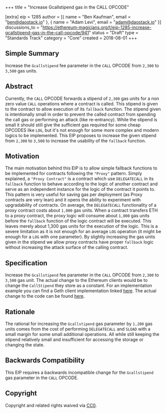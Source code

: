 +++
title = "Increase Gcallstipend gas in the CALL OPCODE"

[extra]
eip = 1285
author = [{ name = "Ben Kaufman", email = "ben@daostack.io" }, { name = "Adam Levi", email = "adam@daostack.io" }]
discussions_to = "https://ethereum-magicians.org/t/eip-1285-increase-gcallstipend-gas-in-the-call-opcode/941"
status = "Draft"
type = "Standards Track"
category = "Core"
created = 2018-08-01
+++

## Simple Summary
<!--"If you can't explain it simply, you don't understand it well enough." Provide a simplified and layman-accessible explanation of the EIP.-->
Increase the ``Gcallstipend`` fee parameter in the ``CALL`` OPCODE from ``2,300`` to ``3,500`` gas units.

## Abstract
<!--A short (~200 word) description of the technical issue being addressed.-->
Currently, the ``CALL`` OPCODE forwards a stipend of ``2,300`` gas units for a non zero value ``CALL`` operations where a contract is called. This stipend is given to the contract to allow execution of its ``fallback`` function. The stipend given is intentionally small in order to prevent the called contract from spending the call gas or performing an attack (like re-entrancy).
While the stipend is small it should still give the sufficient gas required for some cheap OPCODES like ``LOG``, but it's not enough for some more complex and modern logics to be implemented.
This EIP proposes to increase the given stipend from ``2,300`` to ``3,500`` to increase the usability of  the ``fallback`` function.


## Motivation
<!--The motivation is critical for EIPs that want to change the Ethereum protocol. It should clearly explain why the existing protocol specification is inadequate to address the problem that the EIP solves. EIP submissions without sufficient motivation may be rejected outright.-->
The main motivation behind this EIP is to allow simple fallback functions to be implemented for contracts following the ``"Proxy"`` pattern. Simply explained, a ``"Proxy Contract"`` is a contract which use ``DELEGATECALL`` in its ``fallback`` function to behave according to the logic of another contract and serve as an independent instance for the logic of the contract it points to.
This pattern is very useful for saving gas per deployment (as Proxy contracts are very lean) and it opens the ability to experiment with upgradability of contracts.
On average, the ``DELEGATECALL`` functionality of a proxy contract costs about ``1,000`` gas units.
When a contract transfers ETH to a proxy contract, the proxy logic will consume about ``1,000`` gas units before the ``fallback`` function of the logic contract will be executed. This leaves merely about 1,300 gas units for the execution of the logic. This is a severe limitation as it is not enough for an average ``LOG`` operation (it might be enough for a ``LOG`` with one parameter).
By slightly increasing the gas units given in the stipend we allow proxy contracts have proper ``fallback`` logic without increasing the attack surface of the calling contract.

## Specification
<!--The technical specification should describe the syntax and semantics of any new feature. The specification should be detailed enough to allow competing, interoperable implementations for any of the current Ethereum platforms (go-ethereum, parity, cpp-ethereum, ethereumj, ethereumjs, and [others](https://github.com/ethereum/wiki/wiki/Clients)).-->
Increase the ``Gcallstipend`` fee parameter in the ``CALL`` OPCODE from ``2,300`` to ``3,500`` gas unit.
The actual change to the Ethereum clients would be to change the ``CallStipend`` they store as a constant.
For an implementation example you can find a Geth client implementation linked [here](https://github.com/ben-kaufman/go-ethereum/tree/eip-1285). The actual change to the code can be found [here](https://github.com/ben-kaufman/go-ethereum/blob/eip-1285/params/protocol_params.go#L41).

## Rationale
<!--The rationale fleshes out the specification by describing what motivated the design and why particular design decisions were made. It should describe alternate designs that were considered and related work, e.g. how the feature is supported in other languages. The rationale may also provide evidence of consensus within the community, and should discuss important objections or concerns raised during discussion.-->
The rational for increasing the ``Gcallstipend`` gas parameter by ``1,200`` gas units comes from the cost of performing ``DELEGATECALL`` and ``SLOAD`` with a small margin for some small additional operations. All while still keeping the stipend relatively small and insufficient for accessing the storage or changing the state.

## Backwards Compatibility
<!--All EIPs that introduce backwards incompatibilities must include a section describing these incompatibilities and their severity. The EIP must explain how the author proposes to deal with these incompatibilities. EIP submissions without a sufficient backwards compatibility treatise may be rejected outright.-->
This EIP requires a backwards incompatible change for the ``Gcallstipend`` gas parameter in the ``CALL`` OPCODE.


## Copyright

Copyright and related rights waived via [CC0](https://creativecommons.org/publicdomain/zero/1.0/).

